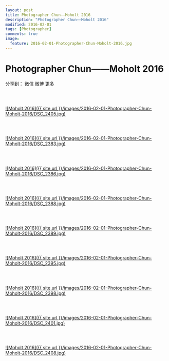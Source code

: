 ```yaml
---
layout: post
title: Photographer Chun——Moholt 2016
description: "Photographer Chun——Moholt 2016"
modified: 2016-02-01
tags: [Photographer]
comments: true
image:
  feature: 2016-02-01-Photographer-Chun-Moholt-2016.jpg
---
```


# Photographer Chun——Moholt 2016

<div id="ckepop">
<span class="jiathis_txt">分享到：</span>
<a class="jiathis_button_weixin">微信</a>
<a class="jiathis_button_tsina">微博</a>
<a href="http://www.jiathis.com/share?uid=2074997"  class="jiathis jiathis_txt jiathis_separator jtico jtico_jiathis" target="_blank">更多</a></div>
<script type="text/javascript" src="http://v3.jiathis.com/code/jia.js?uid=2074997" charset="utf-8"></script>
<script>
    var jiathis_config={
        data_track_clickback:true,
        summary:"Moholt 2016",
        shortUrl:false,
        hideMore:false
    }
</script>

### &nbsp;

<a href="/images/2016-02-01-Photographer-Chun-Moholt-2016/DSC_2405.jpg">![Moholt 2016]({{ site.url }}/images/2016-02-01-Photographer-Chun-Moholt-2016/DSC_2405.jpg)</a>

### &nbsp;

<a href="/images/2016-02-01-Photographer-Chun-Moholt-2016/DSC_2383.jpg">![Moholt 2016]({{ site.url }}/images/2016-02-01-Photographer-Chun-Moholt-2016/DSC_2383.jpg)</a>

### &nbsp;

<a href="/images/2016-02-01-Photographer-Chun-Moholt-2016/DSC_2386.jpg">![Moholt 2016]({{ site.url }}/images/2016-02-01-Photographer-Chun-Moholt-2016/DSC_2386.jpg)</a>

### &nbsp;

<a href="/images/2016-02-01-Photographer-Chun-Moholt-2016/DSC_2388.jpg">![Moholt 2016]({{ site.url }}/images/2016-02-01-Photographer-Chun-Moholt-2016/DSC_2388.jpg)</a>

### &nbsp;

<a href="/images/2016-02-01-Photographer-Chun-Moholt-2016/DSC_2389.jpg">![Moholt 2016]({{ site.url }}/images/2016-02-01-Photographer-Chun-Moholt-2016/DSC_2389.jpg)</a>

### &nbsp;

<a href="/images/2016-02-01-Photographer-Chun-Moholt-2016/DSC_2395.jpg">![Moholt 2016]({{ site.url }}/images/2016-02-01-Photographer-Chun-Moholt-2016/DSC_2395.jpg)</a>

### &nbsp;

<a href="/images/2016-02-01-Photographer-Chun-Moholt-2016/DSC_2398.jpg">![Moholt 2016]({{ site.url }}/images/2016-02-01-Photographer-Chun-Moholt-2016/DSC_2398.jpg)</a>

### &nbsp;

<a href="/images/2016-02-01-Photographer-Chun-Moholt-2016/DSC_2401.jpg">![Moholt 2016]({{ site.url }}/images/2016-02-01-Photographer-Chun-Moholt-2016/DSC_2401.jpg)</a>

### &nbsp;

<a href="/images/2016-02-01-Photographer-Chun-Moholt-2016/DSC_2408.jpg">![Moholt 2016]({{ site.url }}/images/2016-02-01-Photographer-Chun-Moholt-2016/DSC_2408.jpg)</a>

